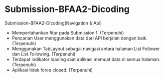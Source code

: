 # Submission-BFAA2-Dicoding
Submission-BFAA2-Dicoding(Navigation & Api)

- Mempertahankan fitur pada Submission 1. (Terpenuhi)
- Pencarian User menggunakan data dari API berjalan dengan baik. (Terpenuhi)
- Menggunakan TabLayout sebagai navigasi antara halaman List Follower dan List Following. (Terpenuhi)
- Terdapat indikator loading saat aplikasi memuat data di semua halaman. (Terpenuhi)
- Aplikasi tidak force closed. (Terpenuhi)

